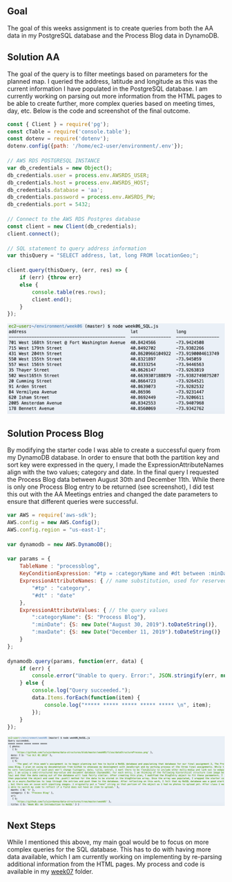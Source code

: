 ## Goal
The goal of this weeks assignment is to create queries from both the AA data in my PostgreSQL database and the Process Blog data in DynamoDB.

## Solution AA 
The goal of the query is to filter meetings based on parameters for the planned map. I queried the address, latitude and longitude as this was the current information I have populated in the PostgreSQL database. 
I am currently working on parsing out more information from the HTML pages to be able to create further, more complex queries based on meeting times, day, etc. Below is the code and screenshot of the final outcome. 

```javascript
const { Client } = require('pg');
const cTable = require('console.table');
const dotenv = require('dotenv');
dotenv.config({path: '/home/ec2-user/environment/.env'});

// AWS RDS POSTGRESQL INSTANCE
var db_credentials = new Object();
db_credentials.user = process.env.AWSRDS_USER;
db_credentials.host = process.env.AWSRDS_HOST;
db_credentials.database = 'aa';
db_credentials.password = process.env.AWSRDS_PW;
db_credentials.port = 5432;

// Connect to the AWS RDS Postgres database
const client = new Client(db_credentials);
client.connect();

// SQL statement to query address information
var thisQuery = "SELECT address, lat, long FROM locationGeo;"; 

client.query(thisQuery, (err, res) => {
    if (err) {throw err}
    else {
        console.table(res.rows);
        client.end();
    }
});
```
![Image of SQL query](https://github.com/lulujordanna/data-structures/blob/master/week06/files/SQLQuery.png)

## Solution Process Blog
By modifying the starter code I was able to create a successful query from my DynamoDB database. In order to ensure that both the partition key and sort key were expressed in the query, I made the ExpressionAttributeNames align with the two values; category and date. In the final query I requested the Process Blog data between August 30th and December 11th. While there is only one Process Blog entry to be returned (see screenshot), I did test this out with the AA Meetings entries and changed the date parameters to ensure that different queries were successful. 

```javascript
var AWS = require('aws-sdk');
AWS.config = new AWS.Config();
AWS.config.region = "us-east-1";

var dynamodb = new AWS.DynamoDB();

var params = {
    TableName : "processblog",
    KeyConditionExpression: "#tp = :categoryName and #dt between :minDate and :maxDate", // the query expression
    ExpressionAttributeNames: { // name substitution, used for reserved words in DynamoDB
        "#tp" : "category", 
        "#dt" : "date"
    },
    ExpressionAttributeValues: { // the query values
        ":categoryName": {S: "Process Blog"}, 
        ":minDate": {S: new Date("August 30, 2019").toDateString()},
        ":maxDate": {S: new Date("December 11, 2019").toDateString()}
    }
};

dynamodb.query(params, function(err, data) {
    if (err) {
        console.error("Unable to query. Error:", JSON.stringify(err, null, 2));
    } else {
        console.log("Query succeeded.");
        data.Items.forEach(function(item) {
            console.log("***** ***** ***** ***** ***** \n", item);
        });
    }
});
```
![Image of NoSQL query](https://github.com/lulujordanna/data-structures/blob/master/week06/files/NoSQLQuery.png)

## Next Steps
While I mentioned this above, my main goal would be to focus on more complex queries for the SQL database. This has to do with having more data available, which I am currently working on implementing by re-parsing additional information from the HTML pages. My process and code is available in my [week07](https://github.com/lulujordanna/data-structures/tree/master/week07) folder. 
